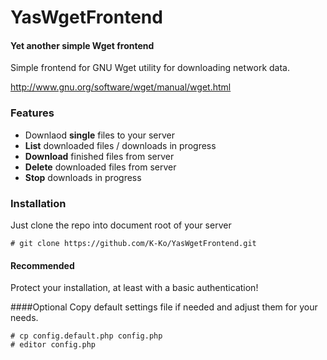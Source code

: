 YasWgetFrontend
===============

#### Yet another simple Wget frontend

Simple frontend for GNU Wget utility for downloading network data.

http://www.gnu.org/software/wget/manual/wget.html

### Features

* Downlaod **single** files to your server
* **List** downloaded files / downloads in progress
* **Download** finished files from server
* **Delete** downloaded files from server
* **Stop** downloads in progress

### Installation

Just clone the repo into document root of your server

    # git clone https://github.com/K-Ko/YasWgetFrontend.git

#### Recommended
Protect your installation, at least with a basic authentication!

####Optional
Copy default settings file if needed and adjust them for your needs.

    # cp config.default.php config.php
    # editor config.php
